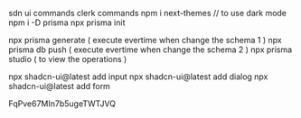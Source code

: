 sdn ui commands 
clerk commands
npm i next-themes // to use dark mode
npm i -D prisma
npx prisma init

npx prisma generate ( execute evertime when change the schema 1 )
npx prisma db push ( execute evertime when change the schema 2 )
npx prisma studio ( to view the operations )

npx shadcn-ui@latest add input
npx shadcn-ui@latest add dialog
npx shadcn-ui@latest add form






FqPve67MIn7b5ugeTWTJVQ